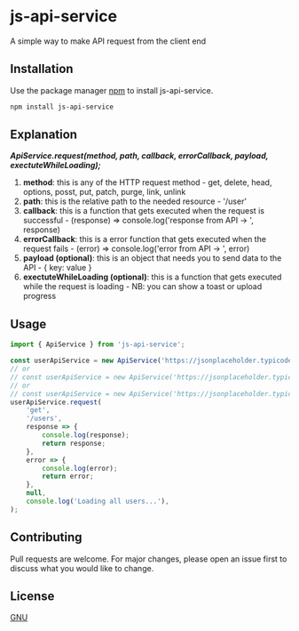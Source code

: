 # js-api-service

A simple way to make API request from the client end

## Installation

Use the package manager [npm](https://nodejs.org/en/download/) to install js-api-service.

```bash
npm install js-api-service
```

## Explanation

***ApiService.request(method, path, callback, errorCallback, payload, exectuteWhileLoading);***

1. **method**: this is any of the HTTP request method - get, delete, head, options, posst, put, patch,
purge, link, unlink
2. **path**: this is the relative path to the needed resource - '/user'
3. **callback**: this is a function that gets executed when the request is successful - (response) => console.log('response from API -> ', response)  
4. **errorCallback**: this is a error function that gets executed when the request fails - (error) => console.log('error from API -> ', error)  
5. **payload (optional)**: this is an object that needs you to send data to the API - { key: value }
6. **exectuteWhileLoading (optional)**: this is a function that gets executed while the request is loading - NB: you can show a toast or upload progress


## Usage

```javascript
import { ApiService } from 'js-api-service';

const userApiService = new ApiService('https://jsonplaceholder.typicode.com');
// or
// const userApiService = new ApiService('https://jsonplaceholder.typicode.com', 'Bearer **token**');
// or
// const userApiService = new ApiService('https://jsonplaceholder.typicode.com', 'Bearer **token**', 'application/json');
userApiService.request(
    'get', 
    '/users',
    response => {
        console.log(response);
        return response;
    },
    error => {
        console.log(error);
        return error;
    },
    null,
    console.log('Loading all users...'),
);

```

## Contributing
Pull requests are welcome. For major changes, please open an issue first to discuss what you would like to change.

## License
[GNU](https://www.gnu.org/licenses)
